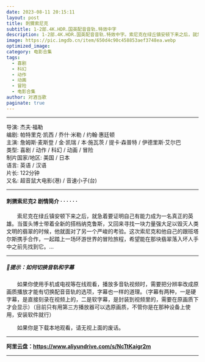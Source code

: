 ```yaml
---
date: 2023-08-11 20:15:11
layout: post
title: 刺猬索尼克
subtitle: 1-2部.4K.HDR.国英配音音轨.特效中字
description: 1-2部.4K.HDR.国英配音音轨.特效中字。索尼克在绿丘镇安顿下来之后，就急着要证明自己有能力成为一名真正的英雄。当蛋头博士带着全新的搭档纳克鲁斯，又回来寻找一块力量强大足以毁灭人类文明的翡翠的时候，他就面对了另一个严峻的考验......
image: https://pic.imgdb.cn/item/650d4c90c458853aef3748ea.webp
optimized_image: 
category: 电影合集
tags:
  - 喜剧
  - 科幻
  - 动作
  - 动画
  - 冒险
  - 电影合集
author: 对酒当歌
paginate: true
---
```


---

导演: 杰夫·福勒  
编剧: 帕特里克·凯西 / 乔什·米勒 / 约翰·惠廷顿  
主演: 詹姆斯·麦斯登 / 金·凯瑞 / 本·施瓦茨 / 提卡·森普特 / 伊德里斯·艾尔巴  
类型: 喜剧 / 动作 / 科幻 / 动画 / 冒险  
制片国家/地区: 美国 / 日本  
语言: 英语 / 汉语  
片长: 122分钟  
又名: 超音鼠大电影(港) / 音速小子(台)  

---

#### 刺猬索尼克2  剧情简介 · · · · · ·

　　索尼克在绿丘镇安顿下来之后，就急着要证明自己有能力成为一名真正的英雄。当蛋头博士带着全新的搭档纳克鲁斯，又回来寻找一块力量强大足以毁灭人类文明的翡翠的时候，他就面对了另一个严峻的考验。这次索尼克和他自己的跟班塔尔斯携手合作，一起踏上一场环游世界的冒险旅程，希望能在那块翡翠落入坏人手中之前先找到它。...

---

##### 🔔提示：如何切换音轨和字幕

　　如果你使用手机或电视等在线观看，播放多音轨视频时，需要把分辨率改成原画质播放才能有切换配音音轨的选项，字幕也一样的道理。（字幕有两种，一是硬字幕，是直接刻录在视频上的，二是软字幕，是封装到视频里的，需要在原画质下才会显示）（目前只有用第三方播放器可以选原画质，不管你是在那种设备上使用，安装软件就行）

　　如果你是下载本地观看，请无视上面的废话。

---

**阿里云盘：<https://www.aliyundrive.com/s/NcTtKaigr2m>**

---
